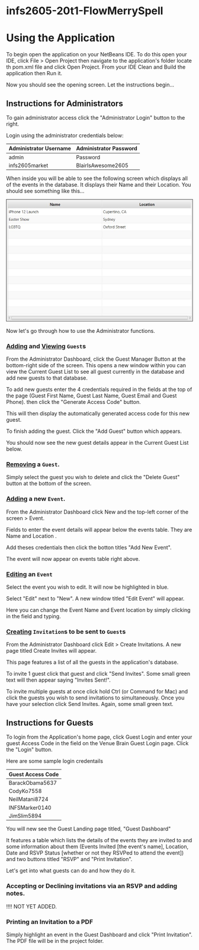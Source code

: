 # infs2605-20t1-FlowMerrySpell

# Using the Application

To begin open the application on your NetBeans IDE. To do this open your IDE, click File > Open Project 
then navigate to the application's folder locate th pom.xml file and click Open Project. From your IDE
Clean and Build the application then Run it.

Now you should see the opening screen. Let the instructions begin...

## Instructions for Administrators

To gain administrator access click the "Administrator Login" button to the right.

Login using the administrator credentials below:

Administrator Username | Administrator Password
-------------------- | -----------------------
admin | Password
infs2605market | BlairIsAwesome2605



When inside you will be able to see the following screen which displays all of the events in the 
database. It displays their Name and their Location. You should see something like this...

![](images/adminLoginLandingpage_EventsTable.JPG)

Now let's go through how to use the Administrator functions.

### <ins>Adding</ins> and <ins>Viewing</ins> `Guest`s

From the Administrator Dashboard, click the Guest Manager Button at the bottom-right side of the screen.
This opens a new window within you can view the Current Guest List to see all guest currently in the 
database and add new guests to that database.

To add new guests enter the 4 credentials required in the fields at the top of the page (Guest First Name,
 Guest Last Name, Guest Email and Guest Phone). then click the "Generate Access Code" button.

This will then display the automatically generated access code for this new guest. 

To finish adding the guest. Click the "Add Guest" button which appears.

You should now see the new guest details appear in the Current Guest List below.

### <ins>Removing</ins> a `Guest`.

Simply select the guest you wish to delete and click the "Delete Guest" button at the bottom of the 
screen.

### <ins>Adding</ins> a new `Event`.

From the Administrator Dashboard click New and the top-left corner of the screen > Event.

Fields to enter the event details will appear below the events table. They are Name and Location .

Add theses credentials then click the botton titles "Add New Event".

The event will now appear on events table right above. 

### <ins>Editing</ins> an `Event`

Select the event you wish to edit. It will now be highlighted in blue. 

Select "Edit" next to "New". A new window titled "Edit Event" will appear.

Here you can change the Event Name and Event location by simply clicking in the field and typing.

### <ins>Creating</ins> `Invitation`s to be sent to `Guest`s

From the Administrator Dashboard click Edit > Create Invitations. A new page titled Create Invites
 will appear.

This page features a list of all the guests in the application's database. 

To invite 1 guest click that guest and click "Send Invites". Some small green text will then
appear saying "Invites Sent!". 

To invite multiple guests at once click hold Ctrl (or Command for Mac) and click the guests you wish 
to send invitations to simultaneously. Once you have your selection click Send Invites. Again, 
some small green text.

## Instructions for Guests

To login from the Application's home page, click Guest Login and enter your guest Access Code in 
the field on the Venue Brain Guest Login page. Click the "Login" button. 

Here are some sample login credentails

Guest Access Code |
-------------------- | 
BarackObama5637 |
CodyKo7558 |
NeilMatani8724 |
INFSMarker0140 |
JimSlim5894 |

You will new see the Guest Landing page titled, "Guest Dashboard"

It features a table which lists the details of the events they are invited to and some information 
about them (Events Invited [the event's name], Location, Date and RSVP Status [whether
or not they RSVPed to attend the event]) and two buttons titled "RSVP" and "Print Invitation".

Let's get into what guests can do and how they do it.

### Accepting or Declining invitations via an RSVP and adding notes.

!!!! NOT YET ADDED. 

### Printing an Invitation to a PDF

Simply highlight an event in the Guest Dashboard and click "Print Invitation". The PDF file will be in the project folder.

